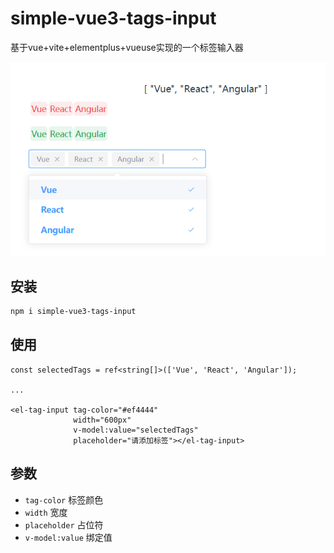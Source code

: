 # simple-vue3-tags-input

基于vue+vite+elementplus+vueuse实现的一个标签输入器

![img.png](screenshot/img.png)


## 安装

```bash
npm i simple-vue3-tags-input
```

## 使用

```vue
const selectedTags = ref<string[]>(['Vue', 'React', 'Angular']);

...

<el-tag-input tag-color="#ef4444" 
              width="600px" 
              v-model:value="selectedTags" 
              placeholder="请添加标签"></el-tag-input>
```

## 参数
- `tag-color` 标签颜色
- `width` 宽度
- `placeholder` 占位符
- `v-model:value` 绑定值
